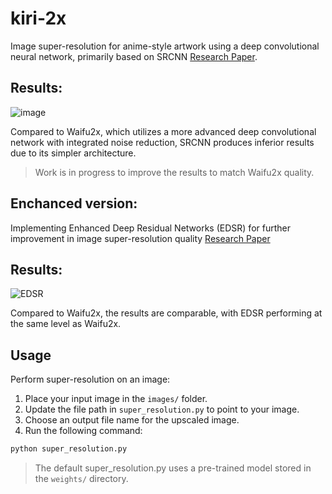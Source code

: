 # kiri-2x

Image super-resolution for anime-style artwork using a deep convolutional neural network, primarily based on SRCNN [Research Paper](https://arxiv.org/abs/1501.00092).

## Results:

![image](https://myjournalbucket-arun.s3.eu-north-1.amazonaws.com/waifu-upscale-comparsion.png)

Compared to Waifu2x, which utilizes a more advanced deep convolutional network with integrated noise reduction, SRCNN produces inferior results due to its simpler architecture.

> Work is in progress to improve the results to match Waifu2x quality.

## Enchanced version:

Implementing Enhanced Deep Residual Networks (EDSR) for further improvement in image super-resolution quality [Research Paper](https://arxiv.org/abs/1707.02921)

## Results:

![EDSR](https://myjournalbucket-arun.s3.eu-north-1.amazonaws.com/mizuki-edsr-waifu2x.png)

Compared to Waifu2x, the results are comparable, with EDSR performing at the same level as Waifu2x.

## Usage

Perform super-resolution on an image:

1. Place your input image in the `images/` folder.
2. Update the file path in `super_resolution.py` to point to your image.
3. Choose an output file name for the upscaled image.
4. Run the following command:

```bash
python super_resolution.py
```

> The default super_resolution.py uses a pre-trained model stored in the `weights/` directory.
